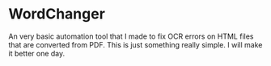 # WordChanger
An very basic automation tool that I made to fix OCR errors on HTML files that are converted from PDF. This is just something really simple. I will make it better one day.


